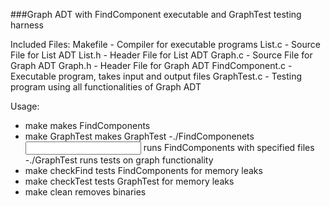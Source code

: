 ###Graph ADT with FindComponent executable and GraphTest testing harness

Included Files:
Makefile - Compiler for executable programs
List.c - Source File for List ADT
List.h - Header File for List ADT
Graph.c - Source File for Graph ADT
Graph.h - Header File for Graph ADT
FindComponent.c - Executable program, takes input and output files
GraphTest.c - Testing program using all functionalities of Graph ADT

Usage:
- make                     		makes FindComponents
- make GraphTest           		makes GraphTest
-./FindComponenets <input> <output>	runs FindComponents with specified files
-./GraphTest 				runs tests on graph functionality
- make checkFind           		tests FindComponents for memory leaks
- make checkTest           		tests GraphTest for memory leaks
- make clean               		removes binaries
